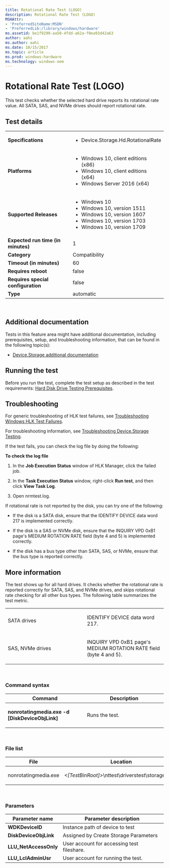 ```yaml
---
title: Rotational Rate Test (LOGO)
description: Rotational Rate Test (LOGO)
MSHAttr:
- 'PreferredSiteName:MSDN'
- 'PreferredLib:/library/windows/hardware'
ms.assetid: be1f9299-aa58-4fdd-a62a-f0ea93d42a63
author: aahi
ms.author: aahi
ms.date: 10/15/2017
ms.topic: article
ms.prod: windows-hardware
ms.technology: windows-oem
---
```


# <span id="p_hlk_test.f629dae0-2e7c-4b36-a88d-a38d8f09a2dc"></span>Rotational Rate Test (LOGO)


This test checks whether the selected hard drive reports its rotational rate value. All SATA, SAS, and NVMe drives should report rotational rate.

## Test details
|||
|---|---|
| **Specifications**  | <ul><li>Device.Storage.Hd.RotationalRate</li></ul> |  
| **Platforms**   | <ul><li>Windows 10, client editions (x86)</li><li>Windows 10, client editions (x64)</li><li>Windows Server 2016 (x64)</li></ul> |
| **Supported Releases** | <ul><li>Windows 10</li><li>Windows 10, version 1511</li><li>Windows 10, version 1607</li><li>Windows 10, version 1703</li><li>Windows 10, version 1709</li></ul> |
|**Expected run time (in minutes)**| 1 |
|**Category**| Compatibility |
|**Timeout (in minutes)**| 60 |
|**Requires reboot**| false |
|**Requires special configuration**| false |
|**Type**| automatic |

 

## <span id="Additional_documentation"></span><span id="additional_documentation"></span><span id="ADDITIONAL_DOCUMENTATION"></span>Additional documentation


Tests in this feature area might have additional documentation, including prerequisites, setup, and troubleshooting information, that can be found in the following topic(s):

-   [Device.Storage additional documentation](device-storage-additional-documentation.md)

## <span id="Running_the_test"></span><span id="running_the_test"></span><span id="RUNNING_THE_TEST"></span>Running the test


Before you run the test, complete the test setup as described in the test requirements: [Hard Disk Drive Testing Prerequisites](hard-disk-drive-testing-prerequisites.md).

## <span id="Troubleshooting"></span><span id="troubleshooting"></span><span id="TROUBLESHOOTING"></span>Troubleshooting


For generic troubleshooting of HLK test failures, see [Troubleshooting Windows HLK Test Failures](..\user\troubleshooting-windows-hlk-test-failures.md).

For troubleshooting information, see [Troubleshooting Device.Storage Testing](troubleshooting-devicestorage-testing.md).

If the test fails, you can check the log file by doing the following:

**To check the log file**

1.  In the **Job Execution Status** window of HLK Manager, click the failed job.

2.  In the **Task Execution Status** window, right-click **Run test**, and then click **View Task Log**.

3.  Open nrmtest.log.

If rotational rate is not reported by the disk, you can try one of the following:

-   If the disk is a SATA disk, ensure that the IDENTIFY DEVICE data word 217 is implemented correctly.

-   If the disk is a SAS or NVMe disk, ensure that the INQUIRY VPD 0xB1 page's MEDIUM ROTATION RATE field (byte 4 and 5) is implemented correctly.

-   If the disk has a bus type other than SATA, SAS, or NVMe, ensure that the bus type is reported correctly.

## <span id="More_information"></span><span id="more_information"></span><span id="MORE_INFORMATION"></span>More information


The test shows up for all hard drives. It checks whether the rotational rate is reported correctly for SATA, SAS, and NVMe drives, and skips rotational rate checking for all other bus types. The following table summarizes the test metric.

<table>
<colgroup>
<col width="50%" />
<col width="50%" />
</colgroup>
<tbody>
<tr class="odd">
<td><p>SATA drives</p></td>
<td><p>IDENTIFY DEVICE data word 217.</p></td>
</tr>
<tr class="even">
<td><p>SAS, NVMe drives</p></td>
<td><p>INQUIRY VPD 0xB1 page's MEDIUM ROTATION RATE field (byte 4 and 5).</p></td>
</tr>
</tbody>
</table>

 

### <span id="Command_syntax"></span><span id="command_syntax"></span><span id="COMMAND_SYNTAX"></span>Command syntax

<table>
<colgroup>
<col width="50%" />
<col width="50%" />
</colgroup>
<thead>
<tr class="header">
<th>Command</th>
<th>Description</th>
</tr>
</thead>
<tbody>
<tr class="odd">
<td><p><strong>nonrotatingmedia.exe -d [DiskDeviceObjLink]</strong></p></td>
<td><p>Runs the test.</p></td>
</tr>
</tbody>
</table>

 

### <span id="File_list"></span><span id="file_list"></span><span id="FILE_LIST"></span>File list

<table>
<colgroup>
<col width="50%" />
<col width="50%" />
</colgroup>
<thead>
<tr class="header">
<th>File</th>
<th>Location</th>
</tr>
</thead>
<tbody>
<tr class="odd">
<td><p>nonrotatingmedia.exe</p></td>
<td><p><em>&lt;[TestBinRoot]&gt;</em>\nttest\driverstest\storage\wdk\</p></td>
</tr>
</tbody>
</table>

 

### <span id="Parameters"></span><span id="parameters"></span><span id="PARAMETERS"></span>Parameters

| Parameter name         | Parameter description                      |
|------------------------|--------------------------------------------|
| **WDKDeviceID**        | Instance path of device to test            |
| **DiskDeviceObjLink**  | Assigned by Create Storage Parameters      |
| **LLU\_NetAccessOnly** | User account for accessing test fileshare. |
| **LLU\_LclAdminUsr**   | User account for running the test.         |

 

 

 






